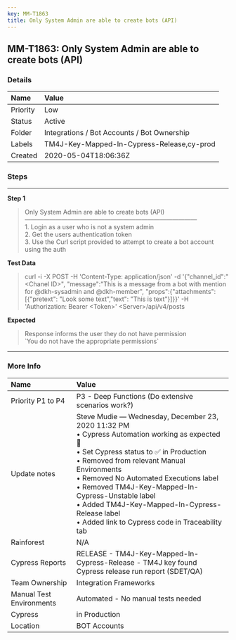 ```yaml
---
key: MM-T1863
title: Only System Admin are able to create bots (API)
---
```


## MM-T1863: Only System Admin are able to create bots (API)

### Details

| Name     | Value                                       |
| :------- | :------------------------------------------ |
| Priority | Low                                         |
| Status   | Active                                      |
| Folder   | Integrations / Bot Accounts / Bot Ownership |
| Labels   | TM4J-Key-Mapped-In-Cypress-Release,cy-prod  |
| Created  | 2020-05-04T18:06:36Z                        |

### Steps

<hr/>

**Step 1**

> <article>Only System Admin are able to create bots (API)<br>————————————————————————————<br>1. Login as a user who is not a system admin<br>2. Get the users authentication token<br>3. Use the Curl script provided to attempt to create a bot account using the auth</article>

**Test Data**

> <article>curl -i -X POST -H 'Content-Type: application/json' -d '{"channel_id":"&lt;Chanel ID&gt;", "message":"This is a message from a bot with mention for @dkh-sysadmin and @dkh-member", "props":{"attachments": [{"pretext": "Look some text","text": "This is text"}]}}' -H 'Authorization: Bearer &lt;Token&gt;' &lt;Server&gt;/api/v4/posts</article>

**Expected**

> <article>Response informs the user they do not have permission <br />`You do not have the appropriate permissions`</article>

<hr/>

### More Info

| Name                     | Value                                                                                                                                                                                                                                                                                                                                                                                                 |
| :----------------------- | :---------------------------------------------------------------------------------------------------------------------------------------------------------------------------------------------------------------------------------------------------------------------------------------------------------------------------------------------------------------------------------------------------- |
| Priority P1 to P4        | P3 - Deep Functions (Do extensive scenarios work?)                                                                                                                                                                                                                                                                                                                                                    |
| Update notes             | Steve Mudie — Wednesday, December 23, 2020 11:32 PM<br>• Cypress Automation working as expected 🎉<br>• Set Cypress status to ✅ in Production<br>• Removed from relevant Manual Environments<br>• Removed No Automated Executions label<br>• Removed TM4J-Key-Mapped-In-Cypress-Unstable label<br>• Added TM4J-Key-Mapped-In-Cypress-Release label<br>• Added link to Cypress code in Traceability tab |
| Rainforest               | N/A                                                                                                                                                                                                                                                                                                                                                                                                   |
| Cypress Reports          | RELEASE - TM4J-Key-Mapped-In-Cypress-Release - TM4J key found Cypress release run report (SDET/QA)                                                                                                                                                                                                                                                                                                    |
| Team Ownership           | Integration Frameworks                                                                                                                                                                                                                                                                                                                                                                                |
| Manual Test Environments | Automated - No manual tests needed                                                                                                                                                                                                                                                                                                                                                                    |
| Cypress                  | in Production                                                                                                                                                                                                                                                                                                                                                                                         |
| Location                 | BOT Accounts                                                                                                                                                                                                                                                                                                                                                                                          |

